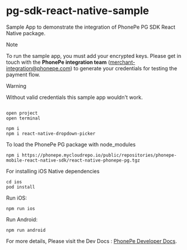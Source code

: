# pg-sdk-react-native-sample
Sample App to demonstrate the integration of PhonePe PG SDK React Native package.

> [!NOTE]
> To run the sample app, you must add your encrypted keys. Please get in touch with the **PhonePe integration team** (merchant-integration@phonepe.com) to generate your credentials for testing the payment flow.

> [!WARNING]  
> Without valid credentials this sample app wouldn't work.

```

open project
open terminal
```
```
npm i
npm i react-native-dropdown-picker
```

To load the PhonePe PG package with node_modules
```
npm i https://phonepe.mycloudrepo.io/public/repositories/phonepe-mobile-react-native-sdk/react-native-phonepe-pg.tgz

```

For installing iOS Native dependencies
```
cd ios
pod install
```


Run iOS:
```
npm run ios
```


Run Android:
```
npm run android
```

For more details, Please visit the Dev Docs : [PhonePe Developer Docs](https://github.com/PhonePe/pg-sdk-react-native-sample/).

